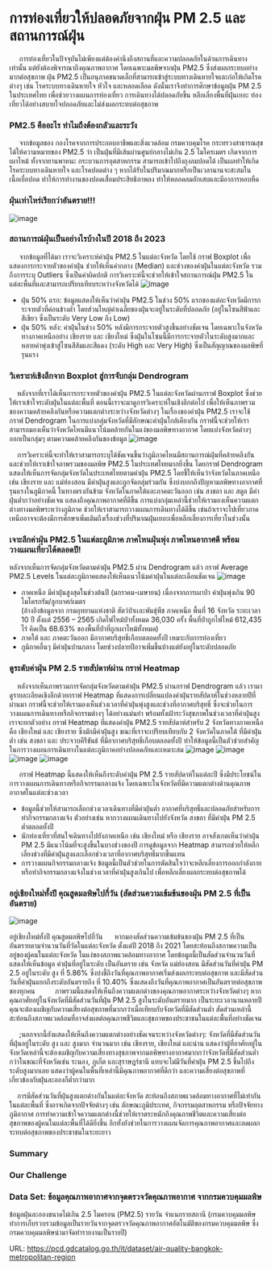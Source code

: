 # การท่องเที่ยวให้ปลอดภัยจากฝุ่น PM 2.5 และสถานการณ์ฝุ่น
&nbsp;&nbsp;&nbsp;&nbsp; การท่องเที่ยวในปัจจุบันไม่เพียงแต่ต้องคำนึงถึงสถานที่และความปลอดภัยในด้านการเดินทางเท่านั้น แต่ยังต้องพิจารณาถึงคุณภาพอากาศ โดยเฉพาะมลพิษจากฝุ่น PM2.5 ซึ่งส่งผลกระทบอย่างมากต่อสุขภาพ ฝุ่น PM2.5 เป็นอนุภาคขนาดเล็กที่สามารถเข้าสู่ระบบทางเดินหายใจและก่อให้เกิดโรคต่างๆ เช่น โรคระบบทางเดินหายใจ หัวใจ และหลอดเลือด ดังนั้นเราจึงทำการศึกษาข้อมูลฝุ่น PM 2.5 ในประเทศไทย  เพื่อช่วยวางแผนการท่องเที่ยว การเดินทางได้ปลอดภัยขึ้น หลีกเลี่ยงพื้นที่ฝุ่นเยอะ ท่องเที่ยวได้อย่างสบายใจปลอดภัยและไม่ส่งผลกระทบต่อสุขภาพ

###  PM2.5 คืออะไร ทำไมถึงต้องกลัวและระวัง
&nbsp;&nbsp;&nbsp;&nbsp; จากข้อมูลของ กองโรคจากการประกอบอาชีพและสิ่งแวดล้อม กรมควบคุมโรค กระทรวงสาธารณสุข ได้ให้ความหมายของ PM2.5 ว่า เป็นฝุ่นที่มีเส้นผ่านศูนย์กลางไม่เกิน 2.5 ไมโครเมตร เกิดจากการเผาไหม้ ทั้งจากยานพาหนะ กระบวนการอุตสาหกรรม สามารถเข้าไปถึงถุงลมปอดได้ เป็นผลทำให้เกิดโรคระบบทางเดินหายใจ และโรคปอดต่าง ๆ หากได้รับในปริมาณมากหรือเป็นเวลานานจะสะสมในเนื้อเยื่อปอด ทำให้การทำงานของปอดเสื่อมประสิทธิภาพลง ทำให้หลอดลมอักเสบและมีอาการหอบหืด
### ฝุ่นเท่าไหร่เรียกว่าอันตราย!!!

![image](PM2.5_Level.jpg)

### สถานการณ์ฝุ่นเป็นอย่างไรบ้างในปี 2018 ถึง 2023
&nbsp;&nbsp;&nbsp;&nbsp; จากข้อมูลที่ได้มา เราจะวิเคราะห์ค่าฝุ่น PM2.5 ในแต่ละจังหวัด โดยใช้ กราฟ Boxplot เพื่อแสดงการกระจายตัวของค่าฝุ่น ช่วยให้เห็นค่ากลาง (Median) และช่วงของค่าฝุ่นในแต่ละจังหวัด รวมถึงการระบุ Outliers ซึ่งเป็นค่าผิดปกติ การวิเคราะห์นี้จะช่วยให้เข้าใจสถานการณ์ฝุ่น PM2.5 ในแต่ละพื้นที่และสามารถเปรียบเทียบระหว่างจังหวัดได้
![image](Boxplot-All.png)

- ฝุ่น 50% แรก: 
ข้อมูลแสดงให้เห็นว่าค่าฝุ่น PM2.5 ในช่วง 50% แรกของแต่ละจังหวัดมีการกระจายตัวที่ค่อนข้างต่ำ โดยส่วนใหญ่ค่าเฉลี่ยของฝุ่นจะอยู่ในระดับที่ปลอดภัย (อยู่ในโซนสีฟ้าและสีเขียว ซึ่งเป็นระดับ Very Low ถึง Low)
- ฝุ่น 50% หลัง:
 ค่าฝุ่นในช่วง 50% หลังมีการกระจายตัวสูงขึ้นอย่างชัดเจน โดยเฉพาะในจังหวัดทางภาคเหนืออย่าง เชียงราย และ เชียงใหม่ ซึ่งฝุ่นในโซนนี้มีการกระจายตัวในระดับสูงมากและหลายค่าพุ่งเข้าสู่โซนสีส้มและสีแดง (ระดับ High และ Very High) ซึ่งเป็นสัญญาณของมลพิษที่รุนแรง

### วิเคราะห์เชิงลึกจาก Boxplot สู่การจับกลุ่ม Dendrogram
&nbsp;&nbsp;&nbsp;&nbsp;หลังจากที่เราได้เห็นการกระจายตัวของค่าฝุ่น PM2.5 ในแต่ละจังหวัดผ่านกราฟ Boxplot ซึ่งช่วยให้เราเข้าใจระดับฝุ่นในแต่ละพื้นที่ ตอนนี้เราจะมาดูการวิเคราะห์ในเชิงลึกต่อไป เพื่อให้เห็นภาพรวมของความคล้ายคลึงกันหรือความแตกต่างระหว่างจังหวัดต่างๆ ในเรื่องของค่าฝุ่น PM2.5 เราจะใช้กราฟ Dendrogram ในการแบ่งกลุ่มจังหวัดที่มีลักษณะค่าฝุ่นใกล้เคียงกัน กราฟนี้จะช่วยให้เราสามารถมองเห็นว่าจังหวัดไหนมีแนวโน้มคล้ายกันในแง่ของมลพิษทางอากาศ โดยแบ่งจังหวัดต่างๆ ออกเป็นกลุ่มๆ ตามความคล้ายคลึงกันของข้อมูล
![image](THDendogram.png)

&nbsp;&nbsp;&nbsp;&nbsp;การวิเคราะห์นี้จะทำให้เราสามารถระบุได้ชัดเจนขึ้นว่าภูมิภาคไหนมีสถานการณ์ฝุ่นที่คล้ายคลึงกัน และช่วยให้เราเข้าใจภาพรวมของมลพิษ PM2.5 ในประเทศไทยมากยิ่งขึ้น โดยกราฟ Dendrogram แสดงให้เห็นการจัดกลุ่มจังหวัดในประเทศไทยตามค่าฝุ่น PM2.5 โดยชี้ให้เห็นว่าจังหวัดในภาคเหนือ เช่น เชียงราย และ แม่ฮ่องสอน มีค่าฝุ่นสูงและถูกจัดกลุ่มร่วมกัน ซึ่งบ่งบอกถึงปัญหามลพิษทางอากาศที่รุนแรงในภูมิภาคนี้ ในทางตรงกันข้าม จังหวัดในภาคใต้และภาคตะวันออก เช่น สงขลา และ สตูล มีค่าฝุ่นต่ำกว่าอย่างชัดเจน แสดงถึงคุณภาพอากาศที่ดีขึ้น การแบ่งกลุ่มเหล่านี้ช่วยให้เรามองเห็นความแตกต่างทางมลพิษระหว่างภูมิภาค ช่วยให้เราสามารถวางแผนการเดินทางได้ดีขึ้น เช่นถ้าเราจะไปเที่ยวภาคเหนืออาจจะต้องมีการศึกษาเพิ่มเติมถึงเรื่องช่วงที่ปริมาณฝุ่นเยอะเพื่อหลีกเลี่ยงการเที่ยวในช่วงนั้น

### เจาะลึกค่าฝุ่น PM2.5 ในแต่ละภูมิภาค ภาคไหนฝุ่นพุ่ง ภาคไหนอากาศดี พร้อมวางแผนเที่ยวได้ตลอดปี!
หลังจากเห็นการจัดกลุ่มจังหวัดตามค่าฝุ่น PM2.5 ผ่าน Dendrogram แล้ว กราฟ Average PM2.5 Levels ในแต่ละภูมิภาคแสดงให้เห็นแนวโน้มค่าฝุ่นในแต่ละเดือนชัดเจน
![image](AverageByRegion.png)
- ภาคเหนือ มีค่าฝุ่นสูงสุดในช่วงต้นปี (มกราคม-เมษายน) เนื่องจากการเผาป่า  ค่าฝุ่นพุ่งเกิน 90 ไมโครกรัม/ลูกบาศก์เมตร  
(อ้างอิงข้อมูลจาก กรมอุทยานแห่งชาติ สัตว์ป่าเเละพันธุ์พืช ภาคเหนือ พื้นที่ 16 จังหวัด ระยะเวลา 10 ปี ตั้งแต่ 2556 – 2565 เกิดไฟไหม้ป่าทั้งหมด 36,030 ครั้ง พื้นที่ป่าถูกไฟไหม้ 612,435 ไร่ คิดเป็น 68.63% ของพื้นที่ป่าที่ถูกเผาไหม้ทั้งหมด) 
- ภาคใต้ และ ภาคตะวันออก มีอากาศบริสุทธิ์เกือบตลอดทั้งปี เหมาะกับการท่องเที่ยว
- ภูมิภาคอื่นๆ มีค่าฝุ่นปานกลาง โดยช่วงปลายปีอาจเพิ่มขึ้นบ้างแต่ยังอยู่ในระดับปลอดภัย

### ดูระดับค่าฝุ่น PM 2.5 รายสัปดาห์ผ่าน กราฟ Heatmap
&nbsp;&nbsp;&nbsp;&nbsp;หลังจากเห็นภาพรวมการจัดกลุ่มจังหวัดตามค่าฝุ่น PM2.5 ผ่านกราฟ Dendrogram แล้ว เรามาดูรายละเอียดเชิงลึกด้วยกราฟ Heatmap ที่แสดงการเปลี่ยนแปลงค่าฝุ่นรายสัปดาห์ในช่วงหลายปีที่ผ่านมา กราฟนี้จะช่วยให้เรามองเห็นช่วงเวลาที่ค่าฝุ่นพุ่งสูงและช่วงที่อากาศบริสุทธิ์ ซึ่งจะช่วยในการวางแผนการเดินทางหรือกิจกรรมต่างๆ ได้อย่างแม่นยำ พร้อมทั้งเฝ้าระวังสุขภาพในช่วงเวลาที่ค่าฝุ่นสูง  เราจะยกตัวอย่าง กราฟ Heatmap ที่แสดงค่าฝุ่น PM2.5 รายสัปดาห์สำหรับ 2 จังหวัดทางภาคเหนือ คือ เชียงใหม่ และ เชียงราย ซึ่งมักมีค่าฝุ่นสูง ขณะที่เราจะเปรียบเทียบกับ 2 จังหวัดในภาคใต้ ที่มีค่าฝุ่นต่ำ เช่น สงขลา และ ประจวบคีรีขันธ์ ที่มีอากาศบริสุทธิ์เกือบตลอดทั้งปี ทำให้ข้อมูลนี้เป็นตัวช่วยสำคัญในการวางแผนการเดินทางในแต่ละภูมิภาคอย่างปลอดภัยและเหมาะสม
![image](เชียงราย.png)
![image](แม่ฮ่องสอน.png)
![image](สงขลา.png)
![image](สตูล.png)


&nbsp;&nbsp;&nbsp;&nbsp; กราฟ Heatmap นี้แสดงให้เห็นถึงระดับค่าฝุ่น PM 2.5 รายสัปดาห์ในแต่ละปี ซึ่งมีประโยชน์ในการวางแผนการเดินทางหรือกิจกรรมกลางแจ้ง โดยเฉพาะในจังหวัดที่มีความแตกต่างด้านคุณภาพอากาศในแต่ละช่วงเวลา
-  ข้อมูลนี้ช่วยให้สามารถเลือกช่วงเวลาเดินทางที่มีค่าฝุ่นต่ำ   อากาศที่บริสุทธิ์และปลอดภัยสำหรับการทำกิจกรรมกลางแจ้ง ตัวอย่างเช่น หากวางแผนเดินทางไปยังจังหวัด สงขลา ที่มีค่าฝุ่น PM 2.5 ต่ำตลอดทั้งปี  
-  นักท่องเที่ยวที่สนใจเดินทางไปยังภาคเหนือ เช่น  เชียงใหม่ หรือ เชียงราย  อาจสังเกตเห็นว่าค่าฝุ่น PM 2.5 มีแนวโน้มที่จะสูงขึ้นในบางช่วงของปี การดูข้อมูลจาก Heatmap สามารถช่วยให้หลีกเลี่ยงช่วงที่มีค่าฝุ่นสูงและเลือกช่วงเวลาที่อากาศบริสุทธิ์มากขึ้นแทน
-  การวางแผนกิจกรรมกลางแจ้ง ข้อมูลนี้เป็นตัวช่วยในการตัดสินใจว่าจะหลีกเลี่ยงการออกกำลังกายหรือทำกิจกรรมกลางแจ้งในช่วงเวลาที่ค่าฝุ่นสูงเกินไป เพื่อหลีกเลี่ยงผลกระทบต่อสุขภาพได้


### อยู่เชียงใหม่ทั้งปี คุณสูดมลพิษไปกี่วัน (สัดส่วนความเข้มข้นของฝุ่น PM 2.5 ที่เป็นอันตราย)

![image](สัดส่วน.png) 


อยู่เชียงใหม่ทั้งปี คุณสูดมลพิษไปกี่วัน
&nbsp;&nbsp;&nbsp;&nbsp;  หากมองสัดส่วนความเข้มข้นของฝุ่น PM 2.5 ที่เป็นอันตรายตามจำนวนวันที่วัดในแต่ละจังหวัด ตั้งแต่ปี 2018 ถึง 2021 โดยสะท้อนถึงสภาพความเป็นอยู่ของผู้คนในแต่ละจังหวัด ในแง่ของสภาพแวดล้อมทางอากาศ  โดยข้อมูลนี้เป็นสัดส่วนจำนวนวันที่แสดงให้เห็นข้อมูล ค่าฝุ่นที่อยู่ในระดับ เป็นอันตราย  เช่น  จังหวัด แม่ฮ่องสอน มีสัดส่วนวันที่ค่าฝุ่น PM 2.5 อยู่ในระดับ สูง ที่ 5.86% ซึ่งบ่งชี้ถึงวันที่คุณภาพอากาศเริ่มส่งผลกระทบต่อสุขภาพ และมีสัดส่วนวันที่ค่าฝุ่นแยกถึงระดับอันตรายถึง  ที่ 10.40% ซึ่งแสดงถึงวันที่คุณภาพอากาศเป็นอันตรายต่อสุขภาพของทุกคน
&nbsp;&nbsp;&nbsp;&nbsp; &nbsp;&nbsp;&nbsp;&nbsp;ภาพรวมนี้แสดงให้เห็นถึงความแตกต่างของคุณภาพอากาศระหว่างจังหวัดต่างๆ หากคุณอาศัยอยู่ในจังหวัดที่มีสัดส่วนวันที่ฝุ่น PM 2.5 สูงในระดับอันตรายมาก เป็นระยะเวลานานหลายปี  คุณจะต้องเผชิญกับความเสี่ยงต่อสุขภาพที่มากกว่าเมื่อเทียบกับจังหวัดที่มีสัดส่วนต่ำ สัดส่วนเหล่านี้สะท้อนถึงสภาพแวดล้อมที่อาจส่งผลต่อคุณภาพชีวิตและสุขภาพของประชาชนในแต่ละพื้นที่อย่างชัดเจน   

&nbsp;&nbsp;&nbsp;&nbsp;  ;นอกจากนี้ยังแสดงให้เห็นถึงความแตกต่างอย่างชัดเจนระหว่างจังหวัดต่างๆ: จังหวัดที่มีสัดส่วนวันที่ฝุ่นอยู่ในระดับ สูง และ สูงมาก จำนวนมาก เช่น เชียงราย, เชียงใหม่ และน่าน แสดงว่าผู้ที่อาศัยอยู่ในจังหวัดเหล่านี้จะต้องเผชิญกับความเสี่ยงทางสุขภาพจากมลพิษทางอากาศมากกว่าจังหวัดที่มีสัดส่วนต่ำกว่าในขณะที่จังหวัดเช่น ระนอง, ภูเก็ต และสุราษฎร์ธานี แทบจะไม่มีวันที่ค่าฝุ่น PM 2.5 ขึ้นไปถึงระดับสูงมากเลย แสดงว่าผู้คนในพื้นที่เหล่านี้มีคุณภาพอากาศที่ดีกว่า และความเสี่ยงต่อสุขภาพที่เกี่ยวข้องกับฝุ่นละอองก็ต่ำกว่ามาก

&nbsp;&nbsp;&nbsp;&nbsp;การมีสัดส่วนวันที่ฝุ่นสูงแตกต่างกันในแต่ละจังหวัด สะท้อนถึงสภาพแวดล้อมทางอากาศที่ไม่เท่ากันในแต่ละพื้นที่ ซึ่งอาจเกิดจากปัจจัยต่างๆ เช่น ลักษณะภูมิประเทศ, กิจกรรมอุตสาหกรรม หรือปัจจัยทางภูมิอากาศ การทำความเข้าใจความแตกต่างนี้ช่วยให้เราตระหนักถึงคุณภาพชีวิตและความเสี่ยงต่อสุขภาพของผู้คนในแต่ละพื้นที่ได้ดียิ่งขึ้น อีกทั้งยังช่วยในการวางแผนจัดการคุณภาพอากาศและลดผลกระทบต่อสุขภาพของประชาชนในระยะยาว






### Summary


### Our Challenge

### Data Set: ข้อมูลคุณภาพอากาศจากจุดตรวจวัดคุณภาพอากาศ จากกรมควบคุมมลพิษ
ข้อมูลฝุ่นละอองขนาดไม่เกิน 2.5 ไมครอน (PM2.5) รายวัน จำแนกรายสถานี (กรมควบคุมมลพิษทำการเก็บรวบรวมข้อมูลเป็นรายวันจากจุดตรวจวัดคุณภาพอากาศอัตโนมัติของกรมควบคุมมลพิษ ซึ่งกรมควบคุมมลพิษนำมาจัดทำรายงานเป็นรายปี)

URL: https://pcd.gdcatalog.go.th/it/dataset/air-quality-bangkok-metropolitan-region
